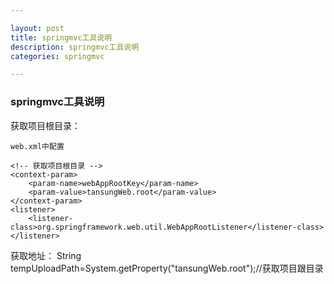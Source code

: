 ```yaml
---

layout: post
title: springmvc工具说明
description: springmvc工具说明 
categories: springmvc

---
```


### springmvc工具说明


获取项目根目录：
	
	web.xml中配置

	<!-- 获取项目根目录 -->
    <context-param>  
        <param-name>webAppRootKey</param-name>   
        <param-value>tansungWeb.root</param-value>  
    </context-param>  
    <listener>   
        <listener-class>org.springframework.web.util.WebAppRootListener</listener-class>   
    </listener>

获取地址：
String tempUploadPath=System.getProperty("tansungWeb.root");//获取项目跟目录






